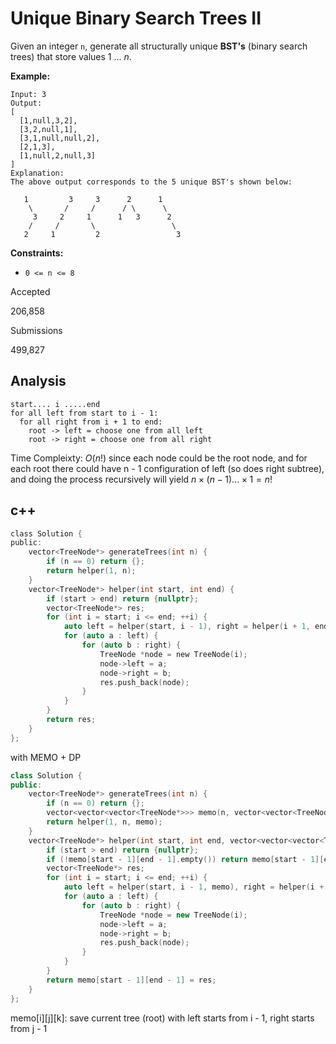 # Unique Binary Search Trees II

Given an integer `n`, generate all structurally unique **BST's** (binary search trees) that store values 1 ... *n*.

**Example:**

```
Input: 3
Output:
[
  [1,null,3,2],
  [3,2,null,1],
  [3,1,null,null,2],
  [2,1,3],
  [1,null,2,null,3]
]
Explanation:
The above output corresponds to the 5 unique BST's shown below:

   1         3     3      2      1
    \       /     /      / \      \
     3     2     1      1   3      2
    /     /       \                 \
   2     1         2                 3
```

 

**Constraints:**

- `0 <= n <= 8`

Accepted

206,858

Submissions

499,827

## Analysis

```
start.... i .....end
for all left from start to i - 1:
  for all right from i + 1 to end:
    root -> left = choose one from all left
    root -> right = choose one from all right
```

Time Compleixty: $O(n!)$ since each node could be the root node, and for each root there could have n - 1 configuration of left (so does right subtree), and doing the process recursively will yield $n \times (n - 1) ... \times 1 = n!$

## c++

```c
class Solution {
public:
    vector<TreeNode*> generateTrees(int n) {
        if (n == 0) return {};
        return helper(1, n);
    }
    vector<TreeNode*> helper(int start, int end) {
        if (start > end) return {nullptr};
        vector<TreeNode*> res;
        for (int i = start; i <= end; ++i) {
            auto left = helper(start, i - 1), right = helper(i + 1, end);
            for (auto a : left) {
                for (auto b : right) {
                    TreeNode *node = new TreeNode(i);
                    node->left = a;
                    node->right = b;
                    res.push_back(node);
                }
            }
        }
        return res;
    }
};
```

with MEMO + DP

```c++
class Solution {
public:
    vector<TreeNode*> generateTrees(int n) {
        if (n == 0) return {};
        vector<vector<vector<TreeNode*>>> memo(n, vector<vector<TreeNode*>>(n));
        return helper(1, n, memo);
    }
    vector<TreeNode*> helper(int start, int end, vector<vector<vector<TreeNode*>>>& memo) {
        if (start > end) return {nullptr};
        if (!memo[start - 1][end - 1].empty()) return memo[start - 1][end - 1];
        vector<TreeNode*> res;
        for (int i = start; i <= end; ++i) {
            auto left = helper(start, i - 1, memo), right = helper(i + 1, end, memo);
            for (auto a : left) {
                for (auto b : right) {
                    TreeNode *node = new TreeNode(i);
                    node->left = a;
                    node->right = b;
                    res.push_back(node);
                }
            }
        }
        return memo[start - 1][end - 1] = res;
    }
};
```

memo[i][j][k]: save current tree (root) with left starts from i - 1, right starts from j - 1